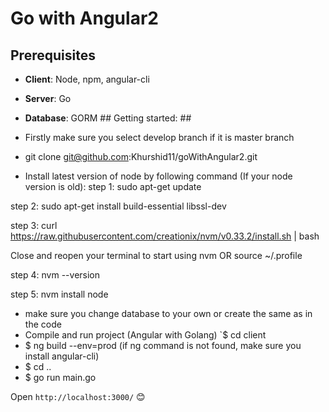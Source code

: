 # Go with Angular2 #

## Prerequisites ##

* **Client**: Node, npm, angular-cli
* **Server**: Go
* **Database**: GORM 
## Getting started: ##
* Firstly make sure you select develop branch if it is master branch
* git clone git@github.com:Khurshid11/goWithAngular2.git

* Install latest version of node by following command (If your node version is old):
step 1: sudo apt-get update

step 2: sudo apt-get install build-essential libssl-dev

step 3: curl https://raw.githubusercontent.com/creationix/nvm/v0.33.2/install.sh | bash

Close and reopen your terminal to start using nvm 
	OR
source ~/.profile


step 4: nvm --version

step 5: nvm install node


* make sure you change database to your own or create the same as in the code
* Compile and run project (Angular with Golang) `$ cd client
* $ ng build --env=prod (if ng command is not found, make sure you install angular-cli)  
* $ cd ..
* $ go run main.go

Open `http://localhost:3000/` 😊
